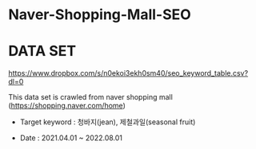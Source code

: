 # Naver-Shopping-Mall-SEO

# DATA SET
https://www.dropbox.com/s/n0ekoi3ekh0sm40/seo_keyword_table.csv?dl=0

This data set is crawled from naver shopping mall (https://shopping.naver.com/home)
 
- Target keyword : 청바지(jean), 제철과일(seasonal fruit)

- Date : 2021.04.01 ~ 2022.08.01
